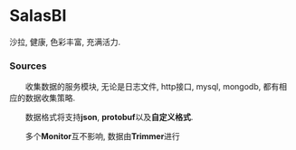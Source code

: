 # SalasBI

沙拉, 健康, 色彩丰富, 充满活力.

### Sources
　　收集数据的服务模块, 无论是日志文件, http接口, mysql, mongodb, 都有相应的数据收集策略.<br/>

　　数据格式将支持**json**, **protobuf**以及**自定义格式**.<br/>

　　多个**Monitor**互不影响, 数据由**Trimmer**进行

